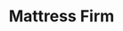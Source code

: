 ---
title: "Mattress Firm"
url: /toms-river/mattress-firm-little-league-world-champions-boulevard/
shop: bed
---